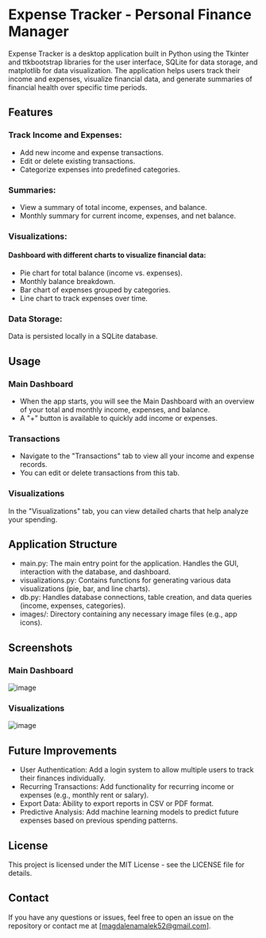 # Expense Tracker - Personal Finance Manager
Expense Tracker is a desktop application built in Python using the Tkinter and ttkbootstrap libraries for the user interface, SQLite for data storage, and matplotlib for data visualization. The application helps users track their income and expenses, visualize financial data, and generate summaries of financial health over specific time periods.

## Features
### Track Income and Expenses:
- Add new income and expense transactions.
- Edit or delete existing transactions.
- Categorize expenses into predefined categories.
### Summaries:
- View a summary of total income, expenses, and balance.
- Monthly summary for current income, expenses, and net balance.
### Visualizations:
#### Dashboard with different charts to visualize financial data:
- Pie chart for total balance (income vs. expenses).
- Monthly balance breakdown.
- Bar chart of expenses grouped by categories.
- Line chart to track expenses over time.
### Data Storage:
Data is persisted locally in a SQLite database.

## Usage
### Main Dashboard
- When the app starts, you will see the Main Dashboard with an overview of your total and monthly income, expenses, and balance.
- A "+" button is available to quickly add income or expenses.
### Transactions
- Navigate to the "Transactions" tab to view all your income and expense records.
- You can edit or delete transactions from this tab.
### Visualizations
In the "Visualizations" tab, you can view detailed charts that help analyze your spending.

## Application Structure
- main.py: The main entry point for the application. Handles the GUI, interaction with the database, and dashboard.
- visualizations.py: Contains functions for generating various data visualizations (pie, bar, and line charts).
- db.py: Handles database connections, table creation, and data queries (income, expenses, categories).
- images/: Directory containing any necessary image files (e.g., app icons).

## Screenshots
### Main Dashboard

![image](https://github.com/user-attachments/assets/636b0953-ef45-474f-bbee-2c82f272d9bc)
### Visualizations

![image](https://github.com/user-attachments/assets/7b70b26c-832f-4cfc-81ca-3a424c69bbeb)

## Future Improvements
- User Authentication: Add a login system to allow multiple users to track their finances individually.
- Recurring Transactions: Add functionality for recurring income or expenses (e.g., monthly rent or salary).
- Export Data: Ability to export reports in CSV or PDF format.
- Predictive Analysis: Add machine learning models to predict future expenses based on previous spending patterns.

## License
This project is licensed under the MIT License - see the LICENSE file for details.

## Contact
If you have any questions or issues, feel free to open an issue on the repository or contact me at [magdalenamalek52@gmail.com].
